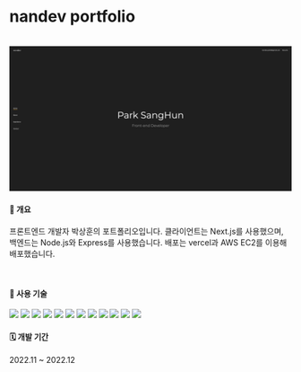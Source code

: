 # nandev portfolio

<br />

<img src="./public/images/readme/home.png" />

#### 📄 개요

프론트엔드 개발자 박상훈의 포트폴리오입니다. 클라이언트는 Next.js를 사용했으며, 백엔드는 Node.js와 Express를 사용했습니다. 배포는 vercel과 AWS EC2를 이용해 배포했습니다.

<br />

#### 🔨 사용 기술

<img src="https://img.shields.io/badge/HTML5-E34F26?style=flat-square&logo=HTML5&logoColor=white"/>
<img src="https://img.shields.io/badge/Emotion-DB7093?style=flat-square&logo=styled-components&logoColor=white"/>
<img src="https://img.shields.io/badge/Javascript-F7DF1E?style=flat-square&logo=JavaScript&logoColor=white"/>
<img src="https://img.shields.io/badge/React-61DAFB?style=flat-square&logo=React&logoColor=white"/>
<img src="https://img.shields.io/badge/Next.js-000000?style=flat-square&logo=Next.js&logoColor=white"/>
<img src="https://img.shields.io/badge/Node.js-339933?style=flat-square&logo=Node.js&logoColor=white"/>
<img src="https://img.shields.io/badge/Express-000000?style=flat-square&logo=Express&logoColor=white"/>
<img src="https://img.shields.io/badge/Vercel-000000?style=flat-square&logo=Vercel&logoColor=white"/>
<img src="https://img.shields.io/badge/Amazon EC2-FF9900?style=flat-square&logo=Amazon EC2&logoColor=white"/>
<img src="https://img.shields.io/badge/MySQL-4479A1?style=flat-square&logo=MySQL&logoColor=white"/>
<img src="https://img.shields.io/badge/Redux-764ABC?style=flat-square&logo=Redux&logoColor=white"/>
<img src="https://img.shields.io/badge/Git-F05032?style=flat-square&logo=Git&logoColor=white"/>
<br />

#### 🗓 개발 기간

2022.11 ~ 2022.12
